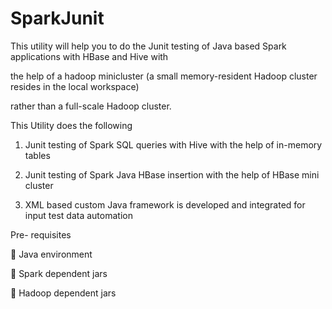 # SparkJunit

This utility will help you to do the Junit testing of Java based Spark applications with HBase and Hive with

the help of a hadoop minicluster (a small memory-resident Hadoop cluster resides in the local workspace)

rather than a full-scale Hadoop cluster.

This Utility does the following

1) Junit testing of Spark SQL queries with Hive with the help of in-memory tables

2) Junit testing of Spark Java HBase insertion with the help of HBase mini cluster

3) XML based custom Java framework is developed and integrated for input test data automation

Pre- requisites

 Java environment

 Spark dependent jars

 Hadoop dependent jars
